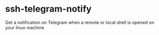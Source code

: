 # ssh-telegram-notify

Get a notification on Telegram when a remote or local shell is opened on your linux machine